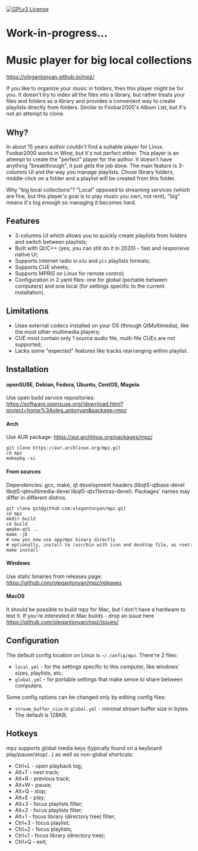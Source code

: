 [![GPLv3 License](https://img.shields.io/badge/License-GPL%20v3-yellow.svg)](https://opensource.org/licenses/)

# Work-in-progress...

# Music player for big local collections

https://olegantonyan.github.io/mpz/

If you like to organize your music in folders, then this player might be for you. It doesn't try to index all the files into a library, but rather treats your files and folders as a library and provides a convenient way to create playlists directly from folders. Similar to Foobar2000's Album List, but it's not an attempt to clone.

## Why?

In about 15 years author couldn't find a suitable player for Linux. Foobar2000 works in Wine, but it's not perfect either. This player is an attempt to create the "perfect" player for the author. It doesn't have anything "breakthrough", it just gets the job done. The main feature is 3-columns UI and the way you manage playlists. Chose library folders, middle-click on a folder and a playlist will be created from this folder.

Why "big local collections"? "Local" opposed to streaming services (which are fine, but this player's goal is to play music you own, not rent), "big" means it's big enough so managing it becomes hard.

## Features

- 3-columns UI which allows you to quickly create playlists from folders and switch between playlists;
- Built with Qt/C++ (yes, you can still do it in 2020) - fast and responsive native UI;
- Supports internet radio in `m3u` and `pls` playlists formats;
- Supports CUE sheets;
- Supports MPRIS on Linux for remote control;
- Configuration in 2 yaml files: one for global (portable between computers) and one local (for settings specific to the current installation).

## Limitations

- Uses external codecs installed on your OS (through QtMultimedia), like the most other multimedia players;
- CUE must contain only 1 source audio file, multi-file CUEs are not supported;
- Lacks some "expected" features like tracks rearranging within playlist.

## Installation

#### openSUSE, Debian, Fedora, Ubuntu, CentOS, Mageia

Use open build service repositories: https://software.opensuse.org//download.html?project=home%3Aoleg_antonyan&package=mpz

#### Arch

Use AUR package: https://aur.archlinux.org/packages/mpz/

```
git clone https://aur.archlinux.org/mpz.git
cd mpz
makepkg -si
```

#### From sources 

Dependencies: gcc, make, qt development headers (libqt5-qtbase-devel libqt5-qtmultimedia-devel libqt5-qtx11extras-devel).
Packages' names may differ in different distros.

```
git clone git@github.com:olegantonyan/mpz.git
cd mpz
mkdir build
cd build
qmake-qt5 ..
make -j8
# now you now use app/mpz binary directly
# optionally, install to /usr/bin with icon and desktop file, as root:
make install
```

#### Windows

Use static binaries from releases page: https://github.com/olegantonyan/mpz/releases

#### MacOS

It should be possible to build mpz for Mac, but I don't have a hardware to test it. If you're interested in Mac builds - drop an issue here https://github.com/olegantonyan/mpz/issues/

## Configuration

The default config location on Linux is `~/.config/mpz`. There're 2 files:
- `local.yml` - for the settings specific to this computer, like windows' sizes, playlists, etc;
- `global.yml` - for portable settings that make sense to share between computers.

Some config options can be changed only by editing config files:

- `stream_buffer_size` in `global.yml` - minimal stream buffer size in bytes. The default is 128KB;

## Hotkeys

mpz supports global media keys (typically found on a keyboard play/pause/stop/...) as well as non-global shortcuts:
- Ctrl+L - open playback log;
- Alt+T - next track;
- Alt+R - previous track;
- Alt+W - pause;
- Alt+Q - stop;
- Alt+E - play;
- Alt+3 - focus playlists filter;
- Alt+2 - focus playlists filter;
- Alt+1 - focus library (directory tree) filter;
- Ctrl+3 - focus playlist;
- Ctrl+2 - focus playlists;
- Ctrl+1 - focus library (directory tree);
- Ctrl+Q - exit;
